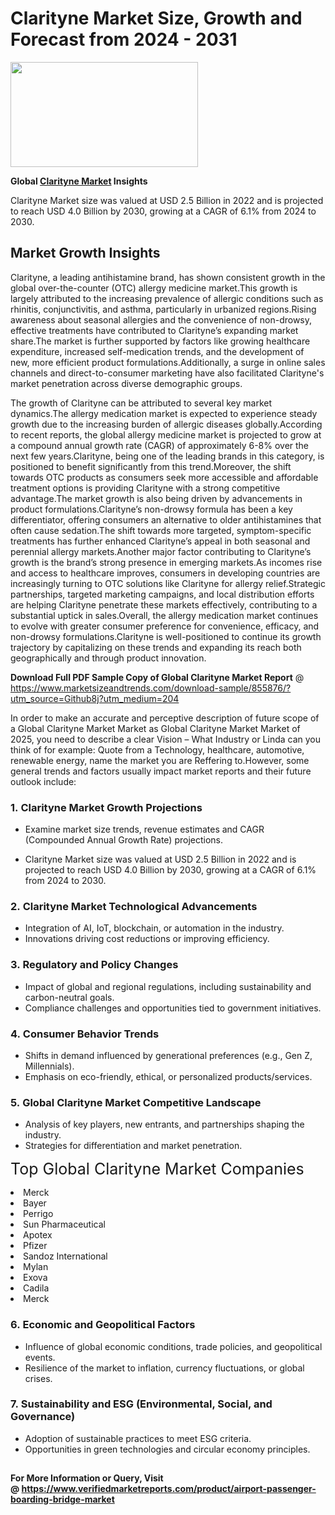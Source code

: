 <H1>Clarityne Market Size, Growth and Forecast from 2024 - 2031</H1><img class="aligncenter size-medium wp-image-584254" src="https://thirdeyenews.in/wp-content/uploads/2024/09/Global-Market-Research-300x168.jpeg" alt="" width="300" height="168" /><p><strong>Global&nbsp;<a href="https://www.marketsizeandtrends.com/download-sample/855876/?utm_source=Github8j?utm_medium=204">Clarityne Market</a> Insights</strong></p><p>Clarityne Market size was valued at USD 2.5 Billion in 2022 and is projected to reach USD 4.0 Billion by 2030, growing at a CAGR of 6.1% from 2024 to 2030.</p><p><h2>Market Growth Insights</h2> <p>Clarityne, a leading antihistamine brand, has shown consistent growth in the global over-the-counter (OTC) allergy medicine market.This growth is largely attributed to the increasing prevalence of allergic conditions such as rhinitis, conjunctivitis, and asthma, particularly in urbanized regions.Rising awareness about seasonal allergies and the convenience of non-drowsy, effective treatments have contributed to Clarityne’s expanding market share.The market is further supported by factors like growing healthcare expenditure, increased self-medication trends, and the development of new, more efficient product formulations.Additionally, a surge in online sales channels and direct-to-consumer marketing have also facilitated Clarityne's market penetration across diverse demographic groups.</p> <p>The growth of Clarityne can be attributed to several key market dynamics.The allergy medication market is expected to experience steady growth due to the increasing burden of allergic diseases globally.According to recent reports, the global allergy medicine market is projected to grow at a compound annual growth rate (CAGR) of approximately 6-8% over the next few years.Clarityne, being one of the leading brands in this category, is positioned to benefit significantly from this trend.Moreover, the shift towards OTC products as consumers seek more accessible and affordable treatment options is providing Clarityne with a strong competitive advantage.The market growth is also being driven by advancements in product formulations.Clarityne’s non-drowsy formula has been a key differentiator, offering consumers an alternative to older antihistamines that often cause sedation.The shift towards more targeted, symptom-specific treatments has further enhanced Clarityne’s appeal in both seasonal and perennial allergy markets.Another major factor contributing to Clarityne’s growth is the brand’s strong presence in emerging markets.As incomes rise and access to healthcare improves, consumers in developing countries are increasingly turning to OTC solutions like Clarityne for allergy relief.Strategic partnerships, targeted marketing campaigns, and local distribution efforts are helping Clarityne penetrate these markets effectively, contributing to a substantial uptick in sales.Overall, the allergy medication market continues to evolve with greater consumer preference for convenience, efficacy, and non-drowsy formulations.Clarityne is well-positioned to continue its growth trajectory by capitalizing on these trends and expanding its reach both geographically and through product innovation.</p> <p><span class=""><strong>Download Full PDF Sample Copy of Global Clarityne Market Report</strong> @ <a href="https://www.marketsizeandtrends.com/download-sample/855876/?utm_source=Github8j?utm_medium=204" target="_blank">https://www.marketsizeandtrends.com/download-sample/855876/?utm_source=Github8j?utm_medium=204</a></span></p><p>In order to make an accurate and perceptive description of future scope of a Global&nbsp;Clarityne Market Market as Global&nbsp;Clarityne Market Market of 2025, you need to describe a clear Vision &ndash; What Industry or Linda can you think of for example: Quote from a Technology, healthcare, automotive, renewable energy, name the market you are Reffering to.However, some general trends and factors usually impact market reports and their future outlook include:</p><h3>1.&nbsp;<strong>Clarityne Market Growth Projections</strong></h3><ul><li>Examine market size trends, revenue estimates and CAGR (Compounded Annual Growth Rate) projections.</li><li><p>Clarityne Market size was valued at USD 2.5 Billion in 2022 and is projected to reach USD 4.0 Billion by 2030, growing at a CAGR of 6.1% from 2024 to 2030.</p></li></ul><h3>2.&nbsp;<strong>Clarityne Market Technological Advancements</strong></h3><ul><li>Integration of AI, IoT, blockchain, or automation in the industry.</li><li>Innovations driving cost reductions or improving efficiency.</li></ul><h3>3.&nbsp;<strong>Regulatory and Policy Changes</strong></h3><ul><li>Impact of global and regional regulations, including sustainability and carbon-neutral goals.</li><li>Compliance challenges and opportunities tied to government initiatives.</li></ul><h3>4.&nbsp;<strong>Consumer Behavior Trends</strong></h3><ul><li>Shifts in demand influenced by generational preferences (e.g., Gen Z, Millennials).</li><li>Emphasis on eco-friendly, ethical, or personalized products/services.</li></ul><h3>5.&nbsp;<strong>Global Clarityne Market Competitive Landscape</strong></h3><ul><li>Analysis of key players, new entrants, and partnerships shaping the industry.</li><li>Strategies for differentiation and market penetration.</li></ul><p data-pm-slice="1 1 []"><span style="color: inherit; font-family: inherit; font-size: 25px;">Top Global Clarityne Market Companies</span></p><div class="" data-test-id=""><p><li>Merck</li><li> Bayer</li><li> Perrigo</li><li> Sun Pharmaceutical</li><li> Apotex</li><li> Pfizer</li><li> Sandoz International</li><li> Mylan</li><li> Exova</li><li> Cadila</li><li> Merck</li></p></div><h3>6.&nbsp;<strong>Economic and Geopolitical Factors</strong></h3><ul><li>Influence of global economic conditions, trade policies, and geopolitical events.</li><li>Resilience of the market to inflation, currency fluctuations, or global crises.</li></ul><h3>7.&nbsp;<strong>Sustainability and ESG (Environmental, Social, and Governance)</strong></h3><ul><li>Adoption of sustainable practices to meet ESG criteria.</li><li>Opportunities in green technologies and circular economy principles.</li></ul><h2><strong style="font-size: 14px;">For More Information or Query, Visit @&nbsp;</strong><a style="background-color: #ffffff; font-size: 14px;" href="https://www.marketsizeandtrends.com/report/clarityne-market/" target="_blank">https://www.verifiedmarketreports.com/product/airport-passenger-boarding-bridge-market</a></h2>